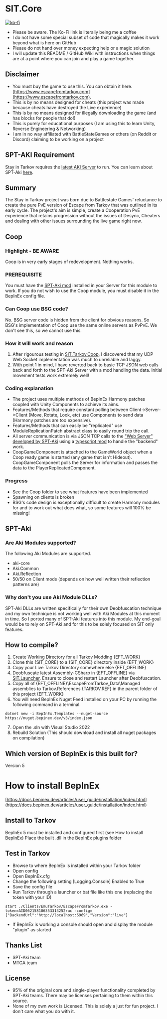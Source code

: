 # SIT.Core

[![ko-fi](https://ko-fi.com/img/githubbutton_sm.svg)](https://ko-fi.com/N4N2IQ7YJ)
- Please be aware. The Ko-Fi link is literally being me a coffee
- I do not have some special subset of code that magically makes it work beyond what is here on GitHub 
- Please do not hand over money expecting help or a magic solution
- I will update this README / GitHub Wiki with instructions when things are at a point where you can join and play a game together.

## Disclaimer

- You must buy the game to use this. You can obtain it here. [https://www.escapefromtarkov.com](https://www.escapefromtarkov.com). 
- This is by no means designed for cheats (this project was made because cheats have destroyed the Live experience)
- This is by no means designed for illegally downloading the game (and has blocks for people that do!)
- This is purely for educational purposes (I am using this to learn Unity, Reverse Engineering & Networking)
- I am in no way affiliated with BattleStateGames or others (on Reddit or Discord) claiming to be working on a project

## SPT-AKI Requirement
Stay in Tarkov requires the [latest AKI Server](https://dev.sp-tarkov.com/SPT-AKI/Server) to run. You can learn about SPT-Aki [here](https://www.sp-tarkov.com/).

## Summary

The Stay in Tarkov project was born due to Battlestate Games' reluctance to create the pure PvE version of Escape from Tarkov that was outlined in its early cycle. 
The project's aim is simple, create a Cooperation PvE experience that retains progression without the issues of Desync, Cheaters and dealing with other issues surrounding the live game right now.

## Coop

### Highlight - BE AWARE
Coop is in very early stages of redevelopment. Nothing works.

### PREREQUISITE
You must have the [SPT-Aki mod](https://github.com/paulov-t/SIT.Aki-Server-Mod) installed in your Server for this module to work. If you do not wish to use the Coop module, you must disable it in the BepInEx config file.

### Can Coop use BSG code?
No. BSG server code is hidden from the client for obvious reasons. So BSG's implementation of Coop use the same online servers as PvPvE. We don't see this, so we cannot use this.

### How it will work and reason
1. After rigourous testing in [SIT.Tarkov.Coop](https://github.com/paulov-t/SIT.Tarkov.Coop), I discovered that my UDP Web Socket implementation was much to unreliable and laggy.
2. With point 1 in mind, I have reverted back to basic TCP JSON web calls back and forth to the SPT-Aki Server with a mod handling the data. Initial movement tests work extremely well!

### Coding explanation
- The project uses multiple methods of BepInEx Harmony patches coupled with Unity Components to achieve its aims.
- Features/Methods that require constant polling between Client->Server->Client (Move, Rotate, Look, etc) use Components to send data (Harmony patches are too expensive).
- Features/Methods that can easily be "replicated" use ModuleReplicationPatch abstract class to easily round trip the call.
- All server communication is via JSON TCP calls to the ["Web Server" developed by SPT-Aki](https://dev.sp-tarkov.com/SPT-AKI/Server) using a [typescript mod](https://github.com/paulov-t/SIT.Aki-Server-Mod) to handle the "backend" work.
- CoopGameComponent is attached to the GameWorld object when a Coop ready game is started (any game that isn't Hideout). CoopGameComponent polls the Server for information and passes the data to the PlayerReplicatedComponent.

### Progress
- See the Coop folder to see what features have been implemented
- Spawning on clients is broken
- BSG's code design is exceptionally difficult to create Harmony modules for and to work out what does what, so some features will 100% be missing!

## SPT-Aki

### Are Aki Modules supported?
The following Aki Modules are supported.
- aki-core
- Aki.Common
- Aki.Reflection
- 50/50 on Client mods (depends on how well written their reflection patterns are)

### Why don't you use Aki Module DLLs?
SPT-Aki DLLs are written specifically for their own Deobfuscation technique and my own technique is not working well with Aki Modules at this moment in time.
So I ported many of SPT-Aki features into this module. My end-goal would be to rely on SPT-Aki and for this to be solely focused on SIT only features.

## How to compile? 
1. Create Working Directory for all Tarkov Modding {EFT_WORK}
2. Clone this {SIT_CORE} to a {SIT_CORE} directory inside {EFT_WORK}
3. Copy your Live Tarkov Directory somewhere else {EFT_OFFLINE}
4. Deobfuscate latest Assembly-CSharp in {EFT_OFFLINE} via [SIT.Launcher](https://github.com/paulov-t/SIT.Tarkov.Launcher). Ensure to close and restart Launcher after Deobfuscation.
5. Copy all of {EFT_OFFLINE}\EscapeFromTarkov_Data\Managed assemblies to Tarkov.References {TARKOV.REF} in the parent folder of this project {EFT_WORK}
6. You will need BepInEx Nuget Feed installed on your PC by running the following command in a terminal. 
```
dotnet new -i BepInEx.Templates --nuget-source https://nuget.bepinex.dev/v3/index.json
```
7. Open the .sln with Visual Studio 2022
8. Rebuild Solution (This should download and install all nuget packages on compilation)

## Which version of BepInEx is this built for?
Version 5

# How to install BepInEx
[https://docs.bepinex.dev/articles/user_guide/installation/index.html](https://docs.bepinex.dev/articles/user_guide/installation/index.html)

## Install to Tarkov
BepInEx 5 must be installed and configured first (see How to install BepInEx)
Place the built .dll in the BepInEx plugins folder

## Test in Tarkov
- Browse to where BepInEx is installed within your Tarkov folder
- Open config
- Open BepInEx.cfg
- Change the following setting [Logging.Console] Enabled to True
- Save the config file
- Run Tarkov through a launcher or bat file like this one (replacing the token with your ID)
```
start ./Clients/EmuTarkov/EscapeFromTarkov.exe -token=AID062158106353313252ruc -config={"BackendUrl":"http://localhost:6969","Version":"live"}
```
- If BepInEx is working a console should open and display the module "plugin" as started


## Thanks List
- SPT-Aki team
- MTGA team

## License

- 95% of the original core and single-player functionality completed by SPT-Aki teams. There may be licenses pertaining to them within this source.
- None of my own work is Licensed. This is solely a just for fun project. I don't care what you do with it.